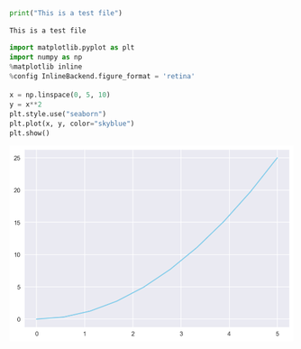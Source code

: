 ```python
print("This is a test file")
```

    This is a test file



```python
import matplotlib.pyplot as plt
import numpy as np
%matplotlib inline
%config InlineBackend.figure_format = 'retina'

x = np.linspace(0, 5, 10)
y = x**2
plt.style.use("seaborn")
plt.plot(x, y, color="skyblue")
plt.show()
```


<img src="/assets/images/2019-11-11-example_files/2019-11-11-example_1_0.png">

